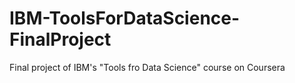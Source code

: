 # IBM-ToolsForDataScience-FinalProject
Final project of IBM's "Tools fro Data Science" course on Coursera

